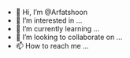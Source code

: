 - 👋 Hi, I’m @Arfatshoon
- 👀 I’m interested in ...
- 🌱 I’m currently learning ...
- 💞️ I’m looking to collaborate on ...
- 📫 How to reach me ...

<!---
Arfatshoon/Arfatshoon is a ✨ special ✨ repository because its `README.md` (this file) appears on your GitHub profile.
You can click the Preview link to take a look at your changes.
--->
